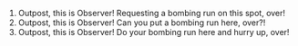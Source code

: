 1. Outpost, this is Observer! Requesting a bombing run on this spot, over!
2. Outpost, this is Observer! Can you put a bombing run here, over?!
3. Outpost, this is Observer! Do your bombing run here and hurry up, over!